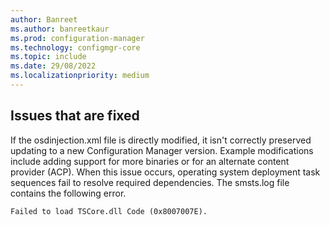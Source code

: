 ```yaml
---
author: Banreet
ms.author: banreetkaur
ms.prod: configuration-manager
ms.technology: configmgr-core
ms.topic: include
ms.date: 29/08/2022
ms.localizationpriority: medium
---
```


## <a name="bkmk_fixedIssues "></a> Issues that are fixed

<!--13879970 -->

If the osdinjection.xml file is directly modified, it isn't correctly preserved updating to a new Configuration Manager version.
Example modifications include adding support for more binaries or for an alternate content provider (ACP). When this issue occurs, operating system deployment task sequences fail to resolve required dependencies. The smsts.log file contains the following error.

```Failed to load TSCore.dll Code (0x8007007E).```

